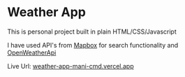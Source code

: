 # Weather App

This is personal project built in plain HTML/CSS/Javascript

I have used API's from [Mapbox](https://www.mapbox.com/ "places search api") for search functionality and [OpenWeatherApi](https://openweathermap.org/ "Weather Api")

Live Url: [weather-app-mani-cmd.vercel.app](https://weather-app-mani-cmd.vercel.app/)
